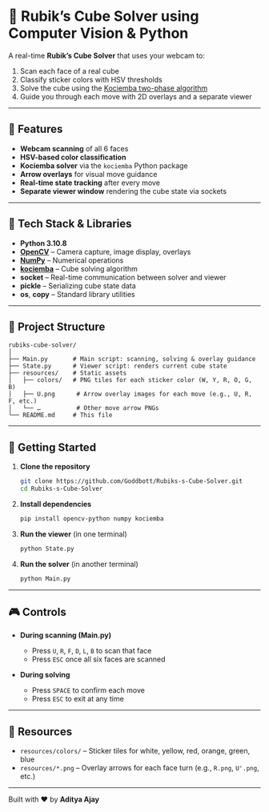 # 🧊 Rubik’s Cube Solver using Computer Vision & Python

A real-time **Rubik’s Cube Solver** that uses your webcam to:

1. Scan each face of a real cube  
2. Classify sticker colors with HSV thresholds  
3. Solve the cube using the [Kociemba two-phase algorithm](https://github.com/hkociemba/RubiksCube-TwophaseSolver)  
4. Guide you through each move with 2D overlays and a separate viewer  

---

## 🎥 Features

- **Webcam scanning** of all 6 faces  
- **HSV-based color classification**  
- **Kociemba solver** via the `kociemba` Python package  
- **Arrow overlays** for visual move guidance  
- **Real-time state tracking** after every move  
- **Separate viewer window** rendering the cube state via sockets  

---

## 🧰 Tech Stack & Libraries

- **Python 3.10.8**  
- **[OpenCV](https://opencv.org/)** – Camera capture, image display, overlays  
- **[NumPy](https://numpy.org/)** – Numerical operations  
- **[kociemba](https://pypi.org/project/kociemba/)** – Cube solving algorithm  
- **socket** – Real-time communication between solver and viewer  
- **pickle** – Serializing cube state data  
- **os**, **copy** – Standard library utilities  

---

## 📁 Project Structure

```
rubiks-cube-solver/
│
├── Main.py       # Main script: scanning, solving & overlay guidance  
├── State.py      # Viewer script: renders current cube state  
├── resources/    # Static assets
│   ├── colors/   # PNG tiles for each sticker color (W, Y, R, O, G, B)
│   ├── U.png      # Arrow overlay images for each move (e.g., U, R, F, etc.)
│   └── …          # Other move arrow PNGs  
└── README.md     # This file  
```

---

## 🚀 Getting Started

1. **Clone the repository**  
   ```bash
   git clone https://github.com/Goddbott/Rubiks-s-Cube-Solver.git
   cd Rubiks-s-Cube-Solver
   ```

2. **Install dependencies**  
   ```bash
   pip install opencv-python numpy kociemba
   ```

3. **Run the viewer** (in one terminal)  
   ```bash
   python State.py
   ```

4. **Run the solver** (in another terminal)  
   ```bash
   python Main.py
   ```

---

## 🎮 Controls

- **During scanning (Main.py)**  
  - Press `U`, `R`, `F`, `D`, `L`, `B` to scan that face  
  - Press `ESC` once all six faces are scanned  

- **During solving**  
  - Press `SPACE` to confirm each move  
  - Press `ESC` to exit at any time  

---

## 📸 Resources

- `resources/colors/` – Sticker tiles for white, yellow, red, orange, green, blue  
- `resources/*.png` – Overlay arrows for each face turn (e.g., `R.png`, `U'.png`, etc.)  

---

Built with ❤️ by **Aditya Ajay**
